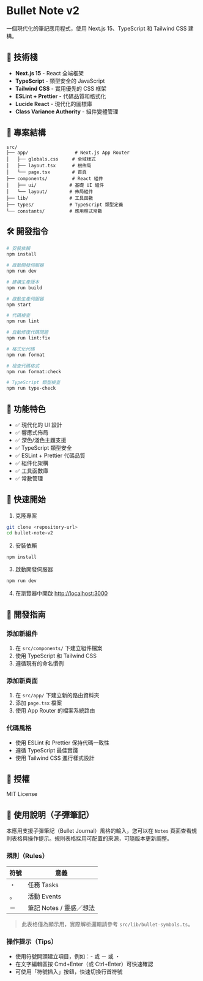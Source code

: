 # Bullet Note v2

一個現代化的筆記應用程式，使用 Next.js 15、TypeScript 和 Tailwind CSS 建構。

## 🚀 技術棧

- **Next.js 15** - React 全端框架
- **TypeScript** - 類型安全的 JavaScript
- **Tailwind CSS** - 實用優先的 CSS 框架
- **ESLint + Prettier** - 代碼品質和格式化
- **Lucide React** - 現代化的圖標庫
- **Class Variance Authority** - 組件變體管理

## 📁 專案結構

```
src/
├── app/                 # Next.js App Router
│   ├── globals.css     # 全域樣式
│   ├── layout.tsx      # 根佈局
│   └── page.tsx        # 首頁
├── components/         # React 組件
│   ├── ui/            # 基礎 UI 組件
│   └── layout/        # 佈局組件
├── lib/               # 工具函數
├── types/             # TypeScript 類型定義
└── constants/         # 應用程式常數
```

## 🛠️ 開發指令

```bash
# 安裝依賴
npm install

# 啟動開發伺服器
npm run dev

# 建構生產版本
npm run build

# 啟動生產伺服器
npm start

# 代碼檢查
npm run lint

# 自動修復代碼問題
npm run lint:fix

# 格式化代碼
npm run format

# 檢查代碼格式
npm run format:check

# TypeScript 類型檢查
npm run type-check
```

## 🎨 功能特色

- ✅ 現代化的 UI 設計
- ✅ 響應式佈局
- ✅ 深色/淺色主題支援
- ✅ TypeScript 類型安全
- ✅ ESLint + Prettier 代碼品質
- ✅ 組件化架構
- ✅ 工具函數庫
- ✅ 常數管理

## 🚀 快速開始

1. 克隆專案

```bash
git clone <repository-url>
cd bullet-note-v2
```

2. 安裝依賴

```bash
npm install
```

3. 啟動開發伺服器

```bash
npm run dev
```

4. 在瀏覽器中開啟 [http://localhost:3000](http://localhost:3000)

## 📝 開發指南

### 添加新組件

1. 在 `src/components/` 下建立組件檔案
2. 使用 TypeScript 和 Tailwind CSS
3. 遵循現有的命名慣例

### 添加新頁面

1. 在 `src/app/` 下建立新的路由資料夾
2. 添加 `page.tsx` 檔案
3. 使用 App Router 的檔案系統路由

### 代碼風格

- 使用 ESLint 和 Prettier 保持代碼一致性
- 遵循 TypeScript 最佳實踐
- 使用 Tailwind CSS 進行樣式設計

## 📄 授權

MIT License

## 🧭 使用說明（子彈筆記）

本應用支援子彈筆記（Bullet Journal）風格的輸入，您可以在 `Notes` 頁面查看規則表格與操作提示。規則表格採用可配置的來源，可隨版本更新調整。

### 規則（Rules）

| 符號 | 意義 |
| --- | --- |
| ・ | 任務 Tasks |
| 。 | 活動 Events |
| － | 筆記 Notes / 靈感／想法 |

> 此表格僅為顯示用，實際解析邏輯請參考 `src/lib/bullet-symbols.ts`。

### 操作提示（Tips）

- 使用符號開頭建立項目，例如：- 或 － 或 ・
- 在文字編輯區按 Cmd+Enter（或 Ctrl+Enter）可快速確認
- 可使用「符號插入」按鈕，快速切換行首符號

